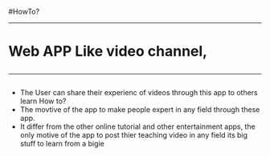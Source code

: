 #HowTo?
<hr/>
<h1>
Web APP Like video channel,
<hr/>
</h1>
<p><ul>
<li>
The User can share their experienc of videos through this app to others learn How to?</li>
<li>
The movtive of the app to make people expert in any field through these app.</li>
<li>It differ from the other online tutorial and other entertainment apps, the only motive of the app to post thier teaching video in any field its big stuff to learn from a bigie </li>
</ul>
</p>



